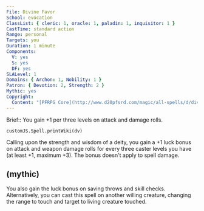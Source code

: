 ```yaml
---
File: Divine Favor
School: evocation
ClassList: { cleric: 1, oracle: 1, paladin: 1, inquisitor: 1 }
CastTime: standard action
Range: personal
Targets: you
Duration: 1 minute
Components:
  V: yes
  S: yes
  DF: yes
SLALevel: 1
Domains: { Archon: 1, Nobility: 1 }
Patron: { Devotion: 2, Strength: 2 }
Mythic: yes
Copyright:
  Content: "[PFRPG Core](http://www.d20pfsrd.com/magic/all-spells/d/divine-favor)"
---
```

Brief:: You gain +1 per three levels on attack and damage rolls.

```dataviewjs
customJS.Spell.printWiki(dv)
```

Calling upon the strength and wisdom of a deity, you gain a +1 luck bonus on attack and weapon damage rolls for every three caster levels you have (at least +1, maximum +3). The bonus doesn't apply to spell damage.


## (mythic)

You also gain the luck bonus on saving throws and skill checks. Alternatively, you can cast this spell on another willing creature, changing the range to touch and target to living creature touched.
